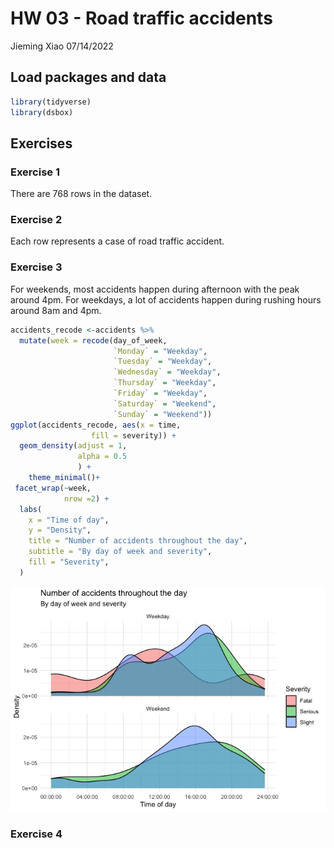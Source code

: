 HW 03 - Road traffic accidents
================
Jieming Xiao
07/14/2022

## Load packages and data

``` r
library(tidyverse)
library(dsbox)
```

## Exercises

### Exercise 1

There are 768 rows in the dataset.

### Exercise 2

Each row represents a case of road traffic accident.

### Exercise 3

For weekends, most accidents happen during afternoon with the peak
around 4pm. For weekdays, a lot of accidents happen during rushing hours
around 8am and 4pm.

``` r
accidents_recode <-accidents %>%
  mutate(week = recode(day_of_week,
                       `Monday` = "Weekday",
                       `Tuesday` = "Weekday",
                       `Wednesday` = "Weekday",
                       `Thursday` = "Weekday",
                       `Friday` = "Weekday",
                       `Saturday` = "Weekend",
                       `Sunday` = "Weekend"))
ggplot(accidents_recode, aes(x = time, 
                  fill = severity)) +
  geom_density(adjust = 1, 
               alpha = 0.5
               ) +
    theme_minimal()+
 facet_wrap(~week,
            nrow =2) +
  labs(
    x = "Time of day",
    y = "Density",
    title = "Number of accidents throughout the day", 
    subtitle = "By day of week and severity",
    fill = "Severity",
  )
```

![](hw-03_files/figure-gfm/accidents_week_of_day-1.png)<!-- -->

### Exercise 4
